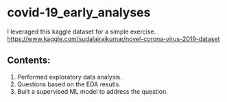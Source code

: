 # covid-19_early_analyses
I leveraged this kaggle dataset for a simple exercise.
https://www.kaggle.com/sudalairajkumar/novel-corona-virus-2019-dataset

## Contents:
1. Performed exploratory data analysis.
2. Questions based on the EDA resutls.
3. Built a supervised ML model to address the question.
